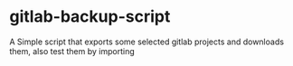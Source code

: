 # gitlab-backup-script
A Simple script that exports some selected gitlab projects and downloads them, also test them by importing
